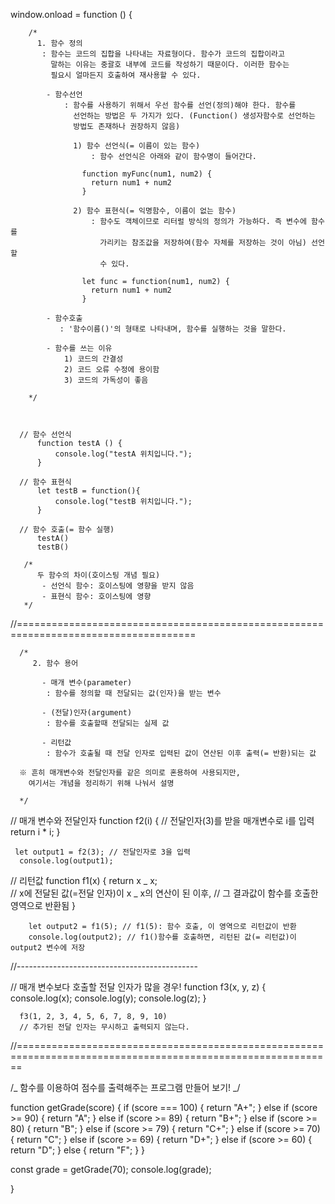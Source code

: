 window.onload = function () {

        /*
          1. 함수 정의
           : 함수는 코드의 집합을 나타내는 자료형이다. 함수가 코드의 집합이라고
             말하는 이유는 중괄호 내부에 코드를 작성하기 때문이다. 이러한 함수는
             필요시 얼마든지 호출하여 재사용할 수 있다.

            - 함수선언
                : 함수를 사용하기 위해서 우선 함수를 선언(정의)해야 한다. 함수를
                  선언하는 방법은 두 가지가 있다. (Function() 생성자함수로 선언하는
                  방법도 존재하나 권장하지 않음)

                  1) 함수 선언식(= 이름이 있는 함수)
                      : 함수 선언식은 아래와 같이 함수명이 들어간다.

                    function myFunc(num1, num2) {
                      return num1 + num2
                    }

                  2) 함수 표현식(= 익명함수, 이름이 없는 함수)
                      : 함수도 객체이므로 리터럴 방식의 정의가 가능하다. 즉 변수에 함수를
                        가리키는 참조값을 저장하여(함수 자체를 저장하는 것이 아님) 선언할
                        수 있다.

                    let func = function(num1, num2) {
                      return num1 + num2
                    }

            - 함수호출
               : '함수이름()'의 형태로 나타내며, 함수를 실행하는 것을 말한다.

            - 함수를 쓰는 이유
                1) 코드의 간결성
                2) 코드 오류 수정에 용이함
                3) 코드의 가독성이 좋음

        */



      // 함수 선언식
          function testA () {
              console.log("testA 위치입니다.");
          }

      // 함수 표현식
          let testB = function(){
              console.log("testB 위치입니다.");
          }

      // 함수 호출(= 함수 실행)
          testA()
          testB()

       /*
          두 함수의 차이(호이스팅 개념 필요)
           - 선언식 함수: 호이스팅에 영향을 받지 않음
           - 표현식 함수: 호이스팅에 영향
       */

//=====================================================================================

      /*
         2. 함수 용어

           - 매개 변수(parameter)
            : 함수를 정의할 때 전달되는 값(인자)을 받는 변수

           - (전달)인자(argument)
            : 함수를 호출할때 전달되는 실제 값

           - 리턴값
            : 함수가 호출될 때 전달 인자로 입력된 값이 연산된 이후 출력(= 반환)되는 값

      ※ 흔히 매개변수와 전달인자를 같은 의미로 혼용하여 사용되지만,
        여기서는 개념을 정리하기 위해 나눠서 설명

      */


// 매개 변수와 전달인자
function f2(i) { // 전달인자(3)를 받을 매개변수로 i를 입력
return i \* i;
}

     let output1 = f2(3); // 전달인자로 3을 입력
      console.log(output1);

// 리턴값
function f1(x) {
return x _ x;  
 // x에 전달된 값(=전달 인자)이 x _ x의 연산이 된 이후,
// 그 결과값이 함수를 호출한 영역으로 반환됨
}

        let output2 = f1(5); // f1(5): 함수 호출, 이 영역으로 리턴값이 반환
        console.log(output2); // f1()함수를 호출하면, 리턴된 값(= 리턴값)이 output2 변수에 저장

//---------------------------------------------

// 매개 변수보다 호출할 전달 인자가 많을 경우!
function f3(x, y, z) {
console.log(x);
console.log(y);
console.log(z);
}

      f3(1, 2, 3, 4, 5, 6, 7, 8, 9, 10)
      // 추가된 전달 인자는 무시하고 출력되지 않는다.


//=============================================================================================================

/_ 함수를 이용하여 점수를 출력해주는 프로그램 만들어 보기! _/

function getGrade(score) {
if (score === 100) {
return "A+";
} else if (score >= 90) {
return "A";
} else if (score >= 89) {
return "B+";
} else if (score >= 80) {
return "B";
} else if (score >= 79) {
return "C+";
} else if (score >= 70) {
return "C";
} else if (score >= 69) {
return "D+";
} else if (score >= 60) {
return "D";
} else {
return "F";
}
}

const grade = getGrade(70);
console.log(grade);

}

